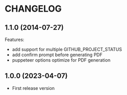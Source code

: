 # CHANGELOG


## 1.1.0 (2014-07-27)

Features:

  - add support for multiple GITHUB_PROJECT_STATUS
  - add confirm prompt before generating PDF
  - puppeteer options optimize for PDF generation


## 1.0.0 (2023-04-07)

- First release version
